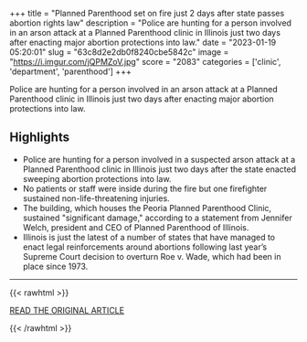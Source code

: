 +++
title = "Planned Parenthood set on fire just 2 days after state passes abortion rights law"
description = "Police are hunting for a person involved in an arson attack at a Planned Parenthood clinic in Illinois just two days after enacting major abortion protections into law."
date = "2023-01-19 05:20:01"
slug = "63c8d2e2db0f8240cbe5842c"
image = "https://i.imgur.com/jQPMZoV.jpg"
score = "2083"
categories = ['clinic', 'department', 'parenthood']
+++

Police are hunting for a person involved in an arson attack at a Planned Parenthood clinic in Illinois just two days after enacting major abortion protections into law.

## Highlights

- Police are hunting for a person involved in a suspected arson attack at a Planned Parenthood clinic in Illinois just two days after the state enacted sweeping abortion protections into law.
- No patients or staff were inside during the fire but one firefighter sustained non-life-threatening injuries.
- The building, which houses the Peoria Planned Parenthood Clinic, sustained "significant damage," according to a statement from Jennifer Welch, president and CEO of Planned Parenthood of Illinois.
- Illinois is just the latest of a number of states that have managed to enact legal reinforcements around abortions following last year’s Supreme Court decision to overturn Roe v. Wade, which had been in place since 1973.

---

{{< rawhtml >}}
  <p class="article-category">
    <a target="_blank" href="https://abcnews.go.com/US/planned-parenthood-set-fire-2-days-after-state/story?id=96502839">READ THE ORIGINAL ARTICLE</a>
  </p>
{{< /rawhtml >}}
